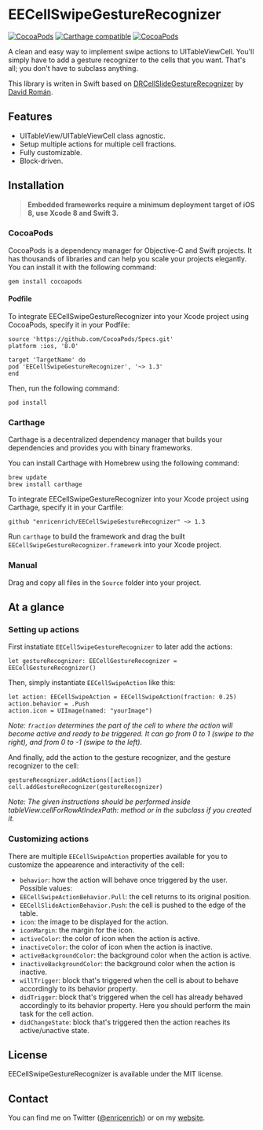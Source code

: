 # EECellSwipeGestureRecognizer

[![CocoaPods](https://img.shields.io/cocoapods/v/EECellSwipeGestureRecognizer.svg?maxAge=2592000)](https://cocoapods.org/pods/EECellSwipeGestureRecognizer)
[![Carthage compatible](https://img.shields.io/badge/Carthage-compatible-4BC51D.svg?style=flat)](https://github.com/Carthage/Carthage)
[![CocoaPods](https://img.shields.io/cocoapods/l/AFNetworking.svg?maxAge=2592000)]()

A clean and easy way to implement swipe actions to UITableViewCell. You'll simply have to add a gesture recognizer to the cells that you want. That's all; you don't have to subclass anything.

This library is writen in Swift based on [DRCellSlideGestureRecognizer](https://github.com/DavdRoman/DRCellSlideGestureRecognizer) by [David Román](https://github.com/DavdRoman/).

## Features

* UITableView/UITableViewCell class agnostic.
* Setup multiple actions for multiple cell fractions.
* Fully customizable.
* Block-driven.

## Installation

> **Embedded frameworks require a minimum deployment target of iOS 8, use Xcode 8 and Swift 3.**

### CocoaPods

CocoaPods is a dependency manager for Objective-C and Swift projects. It has thousands of libraries and can help you scale your projects elegantly. You can install it with the following command:

`gem install cocoapods`

#### Podfile

To integrate EECellSwipeGestureRecognizer into your Xcode project using CocoaPods, specify it in your Podfile:

```
source 'https://github.com/CocoaPods/Specs.git'
platform :ios, '8.0'

target 'TargetName' do
pod 'EECellSwipeGestureRecognizer', '~> 1.3'
end
```

Then, run the following command:

`pod install`

### Carthage

Carthage is a decentralized dependency manager that builds your dependencies and provides you with binary frameworks.

You can install Carthage with Homebrew using the following command:

```
brew update
brew install carthage
```

To integrate EECellSwipeGestureRecognizer into your Xcode project using Carthage, specify it in your Cartfile:

`github "enricenrich/EECellSwipeGestureRecognizer" ~> 1.3`

Run `carthage` to build the framework and drag the built `EECellSwipeGestureRecognizer.framework` into your Xcode project.

### Manual

Drag and copy all files in the `Source` folder into your project.

## At a glance

### Setting up actions

First instatiate `EECellSwipeGestureRecognizer` to later add the actions:

```
let gestureRecognizer: EECellGestureRecognizer = EECellGestureRecognizer()
```

Then, simply instantiate `EECellSwipeAction` like this:

```
let action: EECellSwipeAction = EECellSwipeAction(fraction: 0.25)
action.behavior = .Push
action.icon = UIImage(named: "yourImage")
```

*Note: `fraction` determines the part of the cell to where the action will become active and ready to be triggered. It can go from 0 to 1 (swipe to the right), and from 0 to -1 (swipe to the left).*

And finally, add the action to the gesture recognizer, and the gesture recognizer to the cell:

```
gestureRecognizer.addActions([action])
cell.addGestureRecognizer(gestureRecognizer)
```

*Note: The given instructions should be performed inside tableView:cellForRowAtIndexPath: method or in the subclass if you created it.*

### Customizing actions

There are multiple `EECellSwipeAction` properties available for you to customize the appearence and interactivity of the cell:

* `behavior`: how the action will behave once triggered by the user. Possible values:
* `EECellSwipeActionBehavior.Pull`: the cell returns to its original position.
* `EECellSlideActionBehavior.Push`: the cell is pushed to the edge of the table.
* `icon`: the image to be displayed for the action.
* `iconMargin`: the margin for the icon.
* `activeColor`: the color of icon when the action is active.
* `inactiveColor`: the color of icon when the action is inactive.
* `activeBackgroundColor`: the background color when the action is active.
* `inactiveBackgroundColor`: the background color when the action is inactive.
* `willTrigger`: block that's triggered when the cell is about to behave accordingly to its behavior property.
* `didTrigger`: block that's triggered when the cell has already behaved accordingly to its behavior property. Here you should perform the main task for the cell action.
* `didChangeState`: block that's triggered then the action reaches its active/unactive state.

## License

EECellSwipeGestureRecognizer is available under the MIT license.

## Contact

You can find me on Twitter ([@enricenrich](https://twitter.com/enricenrich)) or on my [website](http://enric.co).
